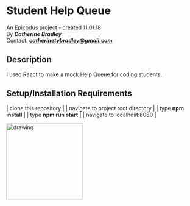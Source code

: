 # Student Help Queue

 An [Epicodus](https://www.epicodus.com/) project - created 11.01.18</br>
By _**Catherine Bradley**_</br>
Contact: _**catherinetybradley@gmail.com**_</br>

## Description
I used React to make a mock Help Queue for coding students.

## Setup/Installation Requirements
| clone this repository |
| navigate to project root directory |
| type **npm install** |
| type **npm run start** |
| navigate to localhost:8080 |


<img src="screenshot.jpg" alt="drawing" width="200"/>
